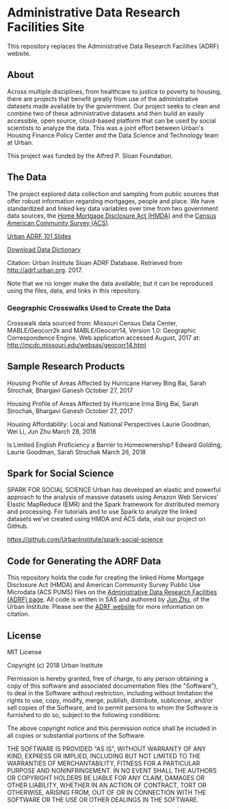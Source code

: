 # Administrative Data Research Facilities Site

This repository replaces the Administrative Data Research Facilities (ADRF) website.

## About

Across multiple disciplines, from healthcare to justice to poverty to housing, there are projects that benefit greatly from use of the administrative datasets made available by the government. Our project seeks to clean and combine two of these administrative datasets and then build an easily accessible, open source, cloud-based platform that can be used by social scientists to analyze the data. This was a joint effort between Urban's Housing Finance Policy Center and the Data Science and Technology team at Urban.

This project was funded by the Alfred P. Sloan Foundation.

## The Data

The project explored data collection and sampling from public sources that offer robust information regarding mortgages, people and place. We have standardized and linked key data variables over time from two government data sources, the [Home Mortgage Disclosure Act (HMDA)](https://www.ffiec.gov/hmda/hmdaproducts.htm) and the [Census American Community Survey (ACS)](https://www.census.gov/programs-surveys/acs/).

[Urban ADRF 101 Slides](https://github.com/UrbanInstitute/adrf-linked-data/blob/master/ADRF%20Urban%20101%20slides%20for%20website.pptx?raw=true)

[Download Data Dictionary](https://github.com/UrbanInstitute/adrf-linked-data/blob/master/Data_Dictionary_0509.csv?raw=true)

Citation: Urban Institute Sloan ADRF Database. Retrieved from http://adrf.urban.org. 2017.

Note that we no longer make the data available, but it can be reproduced using the files, data, and links in this repository.

### Geographic Crosswalks Used to Create the Data
Crosswalk data sourced from: Missouri Census Data Center, MABLE/Geocorr2k and MABLE/Geocorr14, Version 1.0: Geographic Correspondence Engine. Web application accessed August, 2017 at: http://mcdc.missouri.edu/websas/geocorr14.html

## Sample Research Products

Housing Profile of Areas Affected by Hurricane Harvey
Bing Bai, Sarah Strochak, Bhargavi Ganesh
October 27, 2017

Housing Profile of Areas Affected by Hurricane Irma
Bing Bai, Sarah Strochak, Bhargavi Ganesh
October 27, 2017

Housing Affordability: Local and National Perspectives
Laurie Goodman, Wei Li, Jun Zhu
March 28, 2018

Is Limited English Proficiency a Barrier to Homeownership?
Edward Golding, Laurie Goodman, Sarah Strochak
March 26, 2018

## Spark for Social Science

SPARK FOR SOCIAL SCIENCE
Urban has developed an elastic and powerful approach to the analysis of massive datasets using Amazon Web Services’ Elastic MapReduce (EMR) and the Spark framework for distributed memory and processing. For tutorials and to use Spark to analyze the linked datasets we’ve created using HMDA and ACS data, visit our project on GitHub.

https://github.com/UrbanInstitute/spark-social-science

## Code for Generating the ADRF Data

This repository holds the code for creating the linked Home Mortgage Disclosure Act (HMDA) and American Community Survey Public Use Microdata (ACS PUMS) files on the [Administrative Data Research Facilities (ADRF) page](https://adrf.urban.org). All code is written in SAS and authored by [Jun Zhu](https://www.urban.org/author/jun-zhu), of the Urban Institute. Please see the [ADRF website](https://adrf.urban.org) for more information on citation.

## License

MIT License

Copyright (c) 2018 Urban Institute

Permission is hereby granted, free of charge, to any person obtaining a copy
of this software and associated documentation files (the "Software"), to deal
in the Software without restriction, including without limitation the rights
to use, copy, modify, merge, publish, distribute, sublicense, and/or sell
copies of the Software, and to permit persons to whom the Software is
furnished to do so, subject to the following conditions:

The above copyright notice and this permission notice shall be included in all
copies or substantial portions of the Software.

THE SOFTWARE IS PROVIDED "AS IS", WITHOUT WARRANTY OF ANY KIND, EXPRESS OR
IMPLIED, INCLUDING BUT NOT LIMITED TO THE WARRANTIES OF MERCHANTABILITY,
FITNESS FOR A PARTICULAR PURPOSE AND NONINFRINGEMENT. IN NO EVENT SHALL THE
AUTHORS OR COPYRIGHT HOLDERS BE LIABLE FOR ANY CLAIM, DAMAGES OR OTHER
LIABILITY, WHETHER IN AN ACTION OF CONTRACT, TORT OR OTHERWISE, ARISING FROM,
OUT OF OR IN CONNECTION WITH THE SOFTWARE OR THE USE OR OTHER DEALINGS IN THE
SOFTWARE.
